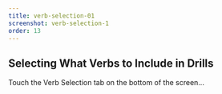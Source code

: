 ```yaml
---
title: verb-selection-01
screenshot: verb-selection-1
order: 13
---
```

<h2>Selecting What Verbs to Include in Drills</h2>
Touch the Verb Selection tab on the bottom of the screen...
